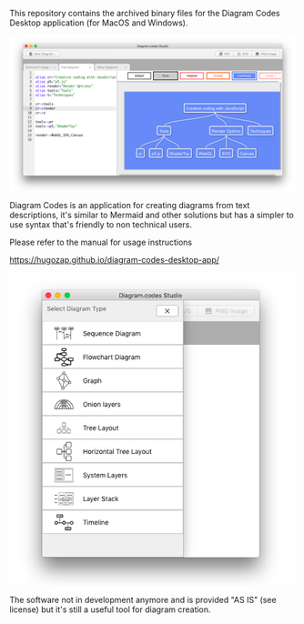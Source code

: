 This repository contains the archived binary files for the Diagram Codes Desktop application (for MacOS and Windows).

![diagram codes UI](docs/img/themes.png)

Diagram Codes is an application for creating diagrams from text descriptions, it's similar to Mermaid and other solutions but has a simpler to use syntax that's friendly to non technical users.

Please refer to the manual for usage instructions

https://hugozap.github.io/diagram-codes-desktop-app/

![diagram codes UI](docs/img/diagram-type-list.png)

The software not in development anymore and is provided "AS IS" (see license) but it's still a useful tool for diagram creation.


